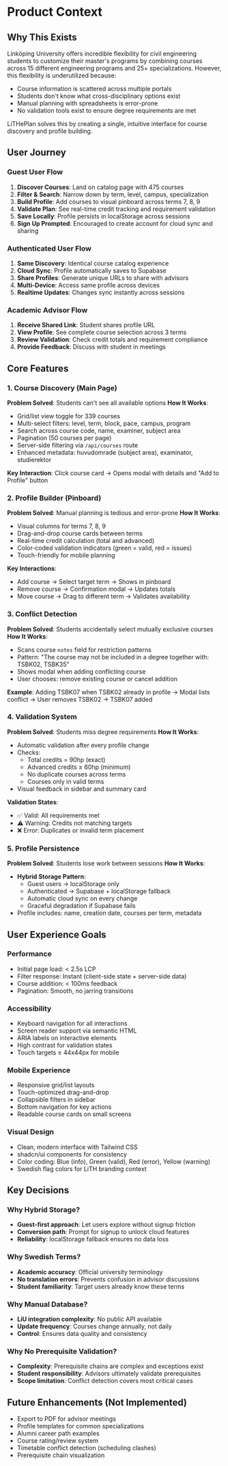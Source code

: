 # Product Context

## Why This Exists
Linköping University offers incredible flexibility for civil engineering students to customize their master's programs by combining courses across 15 different engineering programs and 25+ specializations. However, this flexibility is underutilized because:
- Course information is scattered across multiple portals
- Students don't know what cross-disciplinary options exist
- Manual planning with spreadsheets is error-prone
- No validation tools exist to ensure degree requirements are met

LiTHePlan solves this by creating a single, intuitive interface for course discovery and profile building.

## User Journey

### Guest User Flow
1. **Discover Courses**: Land on catalog page with 475 courses
2. **Filter & Search**: Narrow down by term, level, campus, specialization
3. **Build Profile**: Add courses to visual pinboard across terms 7, 8, 9
4. **Validate Plan**: See real-time credit tracking and requirement validation
5. **Save Locally**: Profile persists in localStorage across sessions
6. **Sign Up Prompted**: Encouraged to create account for cloud sync and sharing

### Authenticated User Flow
1. **Same Discovery**: Identical course catalog experience
2. **Cloud Sync**: Profile automatically saves to Supabase
3. **Share Profiles**: Generate unique URLs to share with advisors
4. **Multi-Device**: Access same profile across devices
5. **Realtime Updates**: Changes sync instantly across sessions

### Academic Advisor Flow
1. **Receive Shared Link**: Student shares profile URL
2. **View Profile**: See complete course selection across 3 terms
3. **Review Validation**: Check credit totals and requirement compliance
4. **Provide Feedback**: Discuss with student in meetings

## Core Features

### 1. Course Discovery (Main Page)
**Problem Solved**: Students can't see all available options
**How It Works**:
- Grid/list view toggle for 339 courses
- Multi-select filters: level, term, block, pace, campus, program
- Search across course code, name, examiner, subject area
- Pagination (50 courses per page)
- Server-side filtering via `/api/courses` route
- Enhanced metadata: huvudomrade (subject area), examinator, studierektor

**Key Interaction**: Click course card → Opens modal with details and "Add to Profile" button

### 2. Profile Builder (Pinboard)
**Problem Solved**: Manual planning is tedious and error-prone
**How It Works**:
- Visual columns for terms 7, 8, 9
- Drag-and-drop course cards between terms
- Real-time credit calculation (total and advanced)
- Color-coded validation indicators (green = valid, red = issues)
- Touch-friendly for mobile planning

**Key Interactions**:
- Add course → Select target term → Shows in pinboard
- Remove course → Confirmation modal → Updates totals
- Move course → Drag to different term → Validates availability

### 3. Conflict Detection
**Problem Solved**: Students accidentally select mutually exclusive courses
**How It Works**:
- Scans course `notes` field for restriction patterns
- Pattern: "The course may not be included in a degree together with: TSBK02, TSBK35"
- Shows modal when adding conflicting course
- User chooses: remove existing course or cancel addition

**Example**: Adding TSBK07 when TSBK02 already in profile → Modal lists conflict → User removes TSBK02 → TSBK07 added

### 4. Validation System
**Problem Solved**: Students miss degree requirements
**How It Works**:
- Automatic validation after every profile change
- Checks:
  - Total credits = 90hp (exact)
  - Advanced credits ≥ 60hp (minimum)
  - No duplicate courses across terms
  - Courses only in valid terms
- Visual feedback in sidebar and summary card

**Validation States**:
- ✅ Valid: All requirements met
- ⚠️ Warning: Credits not matching targets
- ❌ Error: Duplicates or invalid term placement

### 5. Profile Persistence
**Problem Solved**: Students lose work between sessions
**How It Works**:
- **Hybrid Storage Pattern**:
  - Guest users → localStorage only
  - Authenticated → Supabase + localStorage fallback
  - Automatic cloud sync on every change
  - Graceful degradation if Supabase fails
- Profile includes: name, creation date, courses per term, metadata

## User Experience Goals

### Performance
- Initial page load: < 2.5s LCP
- Filter response: Instant (client-side state + server-side data)
- Course addition: < 100ms feedback
- Pagination: Smooth, no jarring transitions

### Accessibility
- Keyboard navigation for all interactions
- Screen reader support via semantic HTML
- ARIA labels on interactive elements
- High contrast for validation states
- Touch targets ≥ 44x44px for mobile

### Mobile Experience
- Responsive grid/list layouts
- Touch-optimized drag-and-drop
- Collapsible filters in sidebar
- Bottom navigation for key actions
- Readable course cards on small screens

### Visual Design
- Clean, modern interface with Tailwind CSS
- shadcn/ui components for consistency
- Color coding: Blue (info), Green (valid), Red (error), Yellow (warning)
- Swedish flag colors for LiTH branding context

## Key Decisions

### Why Hybrid Storage?
- **Guest-first approach**: Let users explore without signup friction
- **Conversion path**: Prompt for signup to unlock cloud features
- **Reliability**: localStorage fallback ensures no data loss

### Why Swedish Terms?
- **Academic accuracy**: Official university terminology
- **No translation errors**: Prevents confusion in advisor discussions
- **Student familiarity**: Target users already know these terms

### Why Manual Database?
- **LiU integration complexity**: No public API available
- **Update frequency**: Courses change annually, not daily
- **Control**: Ensures data quality and consistency

### Why No Prerequisite Validation?
- **Complexity**: Prerequisite chains are complex and exceptions exist
- **Student responsibility**: Advisors ultimately validate prerequisites
- **Scope limitation**: Conflict detection covers most critical cases

## Future Enhancements (Not Implemented)
- Export to PDF for advisor meetings
- Profile templates for common specializations
- Alumni career path examples
- Course rating/review system
- Timetable conflict detection (scheduling clashes)
- Prerequisite chain visualization
